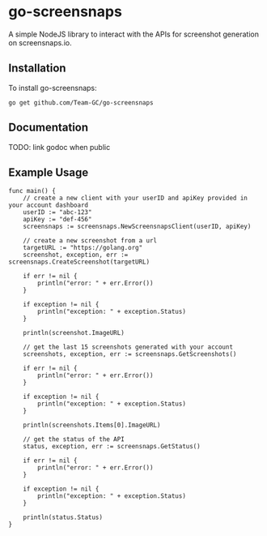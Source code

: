 # go-screensnaps

A simple NodeJS library to interact with the APIs for screenshot generation on screensnaps.io.

## Installation

To install go-screensnaps: 

`go get github.com/Team-GC/go-screensnaps`

## Documentation

TODO: link godoc when public

## Example Usage

```
func main() {
	// create a new client with your userID and apiKey provided in your account dashboard
	userID := "abc-123"
	apiKey := "def-456"
	screensnaps := screensnaps.NewScreensnapsClient(userID, apiKey)

	// create a new screenshot from a url
	targetURL := "https://golang.org"
	screenshot, exception, err := screensnaps.CreateScreenshot(targetURL)

	if err != nil {
		println("error: " + err.Error())
	}

	if exception != nil {
		println("exception: " + exception.Status)
	}

	println(screenshot.ImageURL)

	// get the last 15 screenshots generated with your account
	screenshots, exception, err := screensnaps.GetScreenshots()

	if err != nil {
		println("error: " + err.Error())
	}

	if exception != nil {
		println("exception: " + exception.Status)
	}

	println(screenshots.Items[0].ImageURL)

	// get the status of the API
	status, exception, err := screensnaps.GetStatus()

	if err != nil {
		println("error: " + err.Error())
	}

	if exception != nil {
		println("exception: " + exception.Status)
	}

	println(status.Status)
}
```